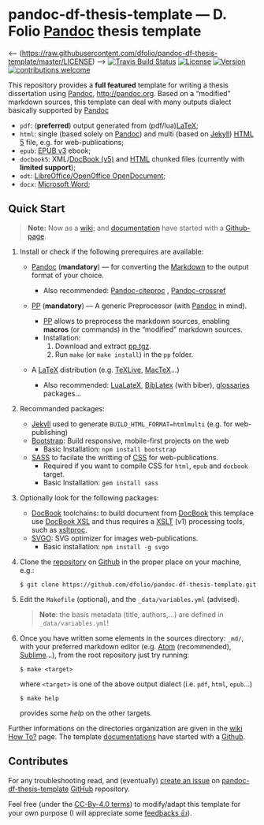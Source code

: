 # pandoc-df-thesis-template — D. Folio [Pandoc] thesis template

<-- (https://raw.githubusercontent.com/dfolio/pandoc-df-thesis-template/master/LICENSE) -->
[![Travis Build Status](https://img.shields.io/travis/com/dfolio/pandoc-df-thesis-template.svg)][travis-ci]
[![License](https://img.shields.io/github/license/dfolio/pandoc-df-thesis-template.svg)][license]
[![Version](https://img.shields.io/github/tag/dfolio/pandoc-df-thesis-template.svg)][this-repo]
 [![contributions welcome](https://img.shields.io/badge/contributions-welcome-brightgreen.svg?style=flat)][this-issues]

This repository provides a **full featured** template for writing a thesis dissertation using [Pandoc], <http://pandoc.org>. Based on a “modified” markdown sources, this template can deal with many outputs dialect basically supported by [Pandoc]

- `pdf`: (**preferred**) output generated from (pdf/lua)[LaTeX];
- `html`: single (based solely on [Pandoc]) and multi (based on [Jekyll])  [HTML 5][HTML] file, e.g. for web-publications;
- `epub`: [EPUB  v3][EPUB] ebook;
- `docbook5`: XML/[DocBook (v5)][DocBook] and [HTML] chunked files  (currently with **limited support**);
- `odt`:  [LibreOffice/OpenOffice OpenDocument][odt];
- `docx`: [Microsoft Word][docx];


## Quick Start

> **Note:** Now as a [wiki](https://github.com/dfolio/pandoc-df-thesis-template/wiki/Getting-Started);
> and [documentation][doc] have started with a [Github-page][doc].

1. Install or check if the following prerequires are available: 
   - [Pandoc] (**mandatory**) &mdash; for converting the [Markdown] to the output format of your choice.
     - Also recommended: [Pandoc-citeproc] , [Pandoc-crossref]
   - [PP][PP] (**mandatory**) &mdash; A generic Preprocessor (with [Pandoc] in mind).
     - [PP][PP] allows to preprocess the markdown sources, enabling **macros** (or commands) in the “modified” markdown sources.
     - Installation:
       1. Download and extract [pp.tgz](https://cdsoft.fr/pp/pp.tgz).
       2. Run `make` (or `make install`) in the `pp` folder.
      
   - A [LaTeX] distribution (e.g. [TeXLive](http://www.tug.org/texlive/), [MacTeX](https://tug.org/mactex/)…)
     - Also recommended: [LuaLateX](http://www.luatex.org/), [BibLatex](https://github.com/plk/biblatex/) (with biber), [glossaries](http://www.ctan.org/pkg/glossaries/) packages...
     
2. Recommanded packages:
   - [Jekyll]  used to generate `BUILD_HTML_FORMAT=htmlmulti` (e.g. for web-publishing)
   - [Bootstrap](https://getbootstrap.com): Build responsive, mobile-first projects on the web
     - Basic Installation: `npm install bootstrap`
   - [SASS][SASS]  to facilate the writting of [CSS](https://www.w3schools.com/css/) for web-publications.
     - Required if you want to compile CSS for `html`, `epub` and `docbook` target.
     - Basic Installation: `gem install sass`
3. Optionally look for the following packages:
   - [DocBook][DocBook] toolchains: to build document from [DocBook][DocBook] this templace use [DocBook XSL](http://www.sagehill.net/book-description.html) and thus requires a [XSLT](https://www.w3.org/TR/xslt/) (v1) processing tools, such as [xsltproc](http://xmlsoft.org/XSLT/xsltproc.html).
   - [SVGO](https://github.com/svg/svgo): SVG optimizer for images web-publications.
     - Basic installation: `npm install -g svgo`
     
4. Clone the [repository](https://github.com/dfolio/pandoc-df-thesis-template) on [Github](https://github.com/) in the proper place on your machine, e.g.:

   ```{console}
   $ git clone https://github.com/dfolio/pandoc-df-thesis-template.git
   ```
4. Edit the `Makefile` (optional), and the `_data/variables.yml` (advised).

    > **Note**: the basis metadata (title, authors,...) are defined in `_data/variables.yml`!

5. Once you have written some elements in the sources directory:  `_md/`, with your preferred markdown editor (e.g. [Atom](https://atom.io) (recommended), [Sublime](https://www.sublimetext.com/)…), from the root repository just try running:

   ```{console}
   $ make <target>
   ```

   where `<target>` is one of the above output dialect (i.e. `pdf`, `html`, `epub`…)

   ```{console}
   $ make help
   ```
   
   provides some _help_ on the other targets. 

Further informations on the directories organization are given in the [wiki](https://github.com/dfolio/pandoc-df-thesis-template/wiki) [How To?](https://github.com/dfolio/pandoc-df-thesis-template/wiki/How-To%3F) page.
The template 
[documentations][doc] have started with a [Github][doc].

## Contributes 


For any troubleshooting read, and (eventually) [create an issue][this-issues] on [pandoc-df-thesis-template][this-repo] [GitHub] repository.

Feel free (under the [CC-By-4.0 terms][license]) to modify/adapt this template for your own purpose (I will appreciate some [feedbacks :+1:][this-repo]).

[DocBook]: http://docbook.org/ "DocBook is a semantic markup language for technical documentation."
[docx]: https://en.wikipedia.org/wiki/Office_Open_XML "Docx is a zipped, XML-based file format developed by Microsoft for representing word processing"
[EPUB]: http://idpf.org/epub "EPUB is an e-book file format. EPUB files can be read using complying software on devices such as smartphones, tablets, computers, or e-readers."
[GitHub]: https://github.com "GitHub Inc. is a web-based hosting service for version control using Git."
[HTML]: http://www.w3.org/TR/html5/ "HTML5 is a markup language used for structuring and presenting content on the World Wide Web"
[Jekyll]: https://jekyllrb.com/ "Jekyll is a simple, blog-aware, static site generator for personal, project, or organization sites. Jekyll is developed in Ruby by Tom Preston-Werner."
[LaTeX]: http://www.latex-project.org/ "TeX/LaTeX is a document preparation system."
[Liquid]: https://shopify.github.io/liquid/ " Liquid is a templating language to process templates."
[Markdown]: https://daringfireball.net/projects/markdown/ "Markdown is a lightweight markup language with plain text formatting syntax. It is developed by John Gruber."
[Make]: https://en.wikipedia.org/wiki/Make_(software) "Make is a build automation tool that automatically builds from source code by reading files called Makefiles which specify how to derive the targeted build. "
[odt]: http://en.wikipedia.org/wiki/OpenDocument "The Open Document Format for Office Applications (ODF), also known as OpenDocument, is a ZIP-compressed XML-based file format for word processing documents. "
[Pandoc]: http://pandoc.org "Pandoc is a free and open-source software document converter, widely used as a writing tool"
[pandoc-citeproc]: https://github.com/jgm/pandoc-citeproc "Library and executable for using citeproc with pandoc"
[pandoc-crossref]: https://github.com/lierdakil/pandoc-crossref "Pandoc filter for cross-references "
[pp]: https://cdsoft.fr/pp/ "PP is a generic Preprocessor (with Pandoc in mind)"
[SASS]: https://github.com/sass/ruby-sass "Sass (Syntactically awesome style sheets) is a preprocessor scripting language that is interpreted or compiled into Cascading Style Sheets (CSS)."


[travis-ci]: https://travis-ci.com/dfolio/pandoc-df-thesis-template "Travis status"
[this-repo]: http://github.com/dfolio/pandoc-df-thesis-template "pandoc-df-thesis-template GitHub repo"
[this-issues]: http://github.com/dfolio/pandoc-df-thesis-template/issues "pandoc-df-thesis-template issues"
[doc]: http://dfolio.github.io/docs/pandoc-df-thesis-template/ "pandoc-df-thesis-template documentations"
[license]: https://github.com/dfolio/pandoc-df-thesis-template/blob/master/LICENSE "pandoc-df-thesis-template license (CC-BY-4.0)"
